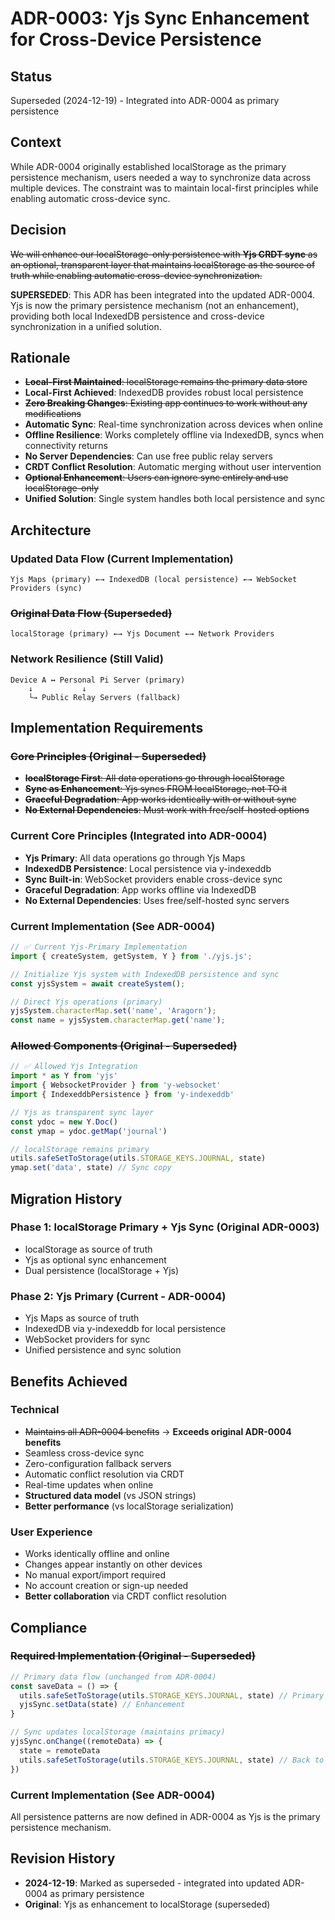 # ADR-0003: Yjs Sync Enhancement for Cross-Device Persistence

## Status
Superseded (2024-12-19) - Integrated into ADR-0004 as primary persistence

## Context
While ADR-0004 originally established localStorage as the primary persistence mechanism, users needed a way to synchronize data across multiple devices. The constraint was to maintain local-first principles while enabling automatic cross-device sync.

## Decision
~~We will enhance our localStorage-only persistence with **Yjs CRDT sync** as an optional, transparent layer that maintains localStorage as the source of truth while enabling automatic cross-device synchronization.~~

**SUPERSEDED**: This ADR has been integrated into the updated ADR-0004. Yjs is now the primary persistence mechanism (not an enhancement), providing both local IndexedDB persistence and cross-device synchronization in a unified solution.

## Rationale
- ~~**Local-First Maintained**: localStorage remains the primary data store~~
- **Local-First Achieved**: IndexedDB provides robust local persistence
- ~~**Zero Breaking Changes**: Existing app continues to work without any modifications~~
- **Automatic Sync**: Real-time synchronization across devices when online
- **Offline Resilience**: Works completely offline via IndexedDB, syncs when connectivity returns
- **No Server Dependencies**: Can use free public relay servers
- **CRDT Conflict Resolution**: Automatic merging without user intervention
- ~~**Optional Enhancement**: Users can ignore sync entirely and use localStorage-only~~
- **Unified Solution**: Single system handles both local persistence and sync

## Architecture

### Updated Data Flow (Current Implementation)
```
Yjs Maps (primary) ←→ IndexedDB (local persistence) ←→ WebSocket Providers (sync)
```

### ~~Original Data Flow (Superseded)~~
```
localStorage (primary) ←→ Yjs Document ←→ Network Providers
```

### Network Resilience (Still Valid)
```
Device A ↔ Personal Pi Server (primary)
    ↓           ↓
    └→ Public Relay Servers (fallback)
```

## Implementation Requirements

### ~~Core Principles (Original - Superseded)~~
- ~~**localStorage First**: All data operations go through localStorage~~
- ~~**Sync as Enhancement**: Yjs syncs FROM localStorage, not TO it~~
- ~~**Graceful Degradation**: App works identically with or without sync~~
- ~~**No External Dependencies**: Must work with free/self-hosted options~~

### Current Core Principles (Integrated into ADR-0004)
- **Yjs Primary**: All data operations go through Yjs Maps
- **IndexedDB Persistence**: Local persistence via y-indexeddb
- **Sync Built-in**: WebSocket providers enable cross-device sync
- **Graceful Degradation**: App works offline via IndexedDB
- **No External Dependencies**: Uses free/self-hosted sync servers

### Current Implementation (See ADR-0004)
```javascript
// ✅ Current Yjs-Primary Implementation
import { createSystem, getSystem, Y } from './yjs.js';

// Initialize Yjs system with IndexedDB persistence and sync
const yjsSystem = await createSystem();

// Direct Yjs operations (primary)
yjsSystem.characterMap.set('name', 'Aragorn');
const name = yjsSystem.characterMap.get('name');
```

### ~~Allowed Components (Original - Superseded)~~
```javascript
// ✅ Allowed Yjs Integration
import * as Y from 'yjs'
import { WebsocketProvider } from 'y-websocket'
import { IndexeddbPersistence } from 'y-indexeddb'

// Yjs as transparent sync layer
const ydoc = new Y.Doc()
const ymap = ydoc.getMap('journal')

// localStorage remains primary
utils.safeSetToStorage(utils.STORAGE_KEYS.JOURNAL, state)
ymap.set('data', state) // Sync copy
```

## Migration History

### Phase 1: localStorage Primary + Yjs Sync (Original ADR-0003)
- localStorage as source of truth
- Yjs as optional sync enhancement
- Dual persistence (localStorage + Yjs)

### Phase 2: Yjs Primary (Current - ADR-0004)
- Yjs Maps as source of truth
- IndexedDB via y-indexeddb for local persistence
- WebSocket providers for sync
- Unified persistence and sync solution

## Benefits Achieved

### Technical
- ~~Maintains all ADR-0004 benefits~~ → **Exceeds original ADR-0004 benefits**
- Seamless cross-device sync
- Zero-configuration fallback servers
- Automatic conflict resolution via CRDT
- Real-time updates when online
- **Structured data model** (vs JSON strings)
- **Better performance** (vs localStorage serialization)

### User Experience
- Works identically offline and online
- Changes appear instantly on other devices
- No manual export/import required
- No account creation or sign-up needed
- **Better collaboration** via CRDT conflict resolution

## Compliance

### ~~Required Implementation (Original - Superseded)~~
```javascript
// Primary data flow (unchanged from ADR-0004)
const saveData = () => {
  utils.safeSetToStorage(utils.STORAGE_KEYS.JOURNAL, state) // Primary
  yjsSync.setData(state) // Enhancement
}

// Sync updates localStorage (maintains primacy)
yjsSync.onChange((remoteData) => {
  state = remoteData
  utils.safeSetToStorage(utils.STORAGE_KEYS.JOURNAL, state) // Back to primary
})
```

### Current Implementation (See ADR-0004)
All persistence patterns are now defined in ADR-0004 as Yjs is the primary persistence mechanism.

## Revision History
- **2024-12-19**: Marked as superseded - integrated into updated ADR-0004 as primary persistence
- **Original**: Yjs as enhancement to localStorage (superseded)